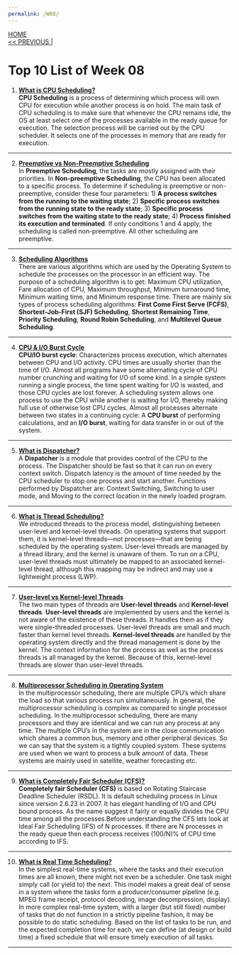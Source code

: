 ```yaml
---
permalink: /W08/
---
```

[HOME](../)<br>
[<< PREVIOUS |](../W07/)<br>

# Top 10 List of Week 08

1. **[What is CPU Scheduling?](https://www.guru99.com/cpu-scheduling-algorithms.html)** <br>
**CPU Scheduling** is a process of determining which process will own CPU for execution while another process is on hold. The main task of CPU scheduling is to make sure that whenever the CPU remains idle, the OS at least select one of the processes available in the ready queue for execution. The selection process will be carried out by the CPU scheduler. It selects one of the processes in memory that are ready for execution. <br>
* * *

2. **[Preemptive vs Non-Preemptive Scheduling](https://www.geeksforgeeks.org/preemptive-and-non-preemptive-scheduling/)** <br>
In **Preemptive Scheduling**, the tasks are mostly assigned with their priorities. In **Non-preemptive Scheduling**, the CPU has been allocated to a specific process. To determine if scheduling is preemptive or non-preemptive, consider these four parameters: 1) **A process switches from the running to the waiting state**; 2) **Specific process switches from the running state to the ready state**; 3) **Specific process switches from the waiting state to the ready state**; 4) **Process finished its execution and terminated**. If only conditions 1 and 4 apply, the scheduling is called non-preemptive. All other scheduling are preemptive.<br>
* * *

3. **[Scheduling Algorithms](https://www.javatpoint.com/os-scheduling-algorithms)** <br>
There are various algorithms which are used by the Operating System to schedule the processes on the processor in an efficient way. The purpose of a scheduling algorithm is to get: Maximum CPU utilization, Fare allocation of CPU, Maximum throughput, Minimum turnaround time, Minimum waiting time, and Minimum response time. There are mainly six types of process scheduling algorithms: **First Come First Serve (FCFS)**, **Shortest-Job-First (SJF) Scheduling**, **Shortest Remaining Time**, **Priority Scheduling**, **Round Robin Scheduling**, and **Multilevel Queue Scheduling**. <br>
* * *

4. **[CPU & I/O Burst Cycle](https://www.cs.uic.edu/~jbell/CourseNotes/OperatingSystems/6_CPU_Scheduling.html)** <br>
**CPU/IO burst cycle**: Characterizes process execution, which alternates between CPU and I/O activity. CPU times are usually shorter than the time of I/O. Almost all programs have some alternating cycle of CPU number crunching and waiting for I/O of some kind. In a simple system running a single process, the time spent waiting for I/O is wasted, and those CPU cycles are lost forever. A scheduling system allows one process to use the CPU while another is waiting for I/O, thereby making full use of otherwise lost CPU cycles. Almost all processes alternate between two states in a continuing cycle: A **CPU burst** of performing calculations, and an **I/O burst**, waiting for data transfer in or out of the system. <br>
* * *

5. **[What is Dispatcher?]()** <br>
A **Dispatcher** is a module that provides control of the CPU to the process. The Dispatcher should be fast so that it can run on every context switch. Dispatch latency is the amount of time needed by the CPU scheduler to stop one process and start another. Functions performed by Dispatcher are: Context Switching, Switching to user mode, and Moving to the correct location in the newly loaded program. <br>
* * *

6. **[What is Thread Scheduling?](https://www.geeksforgeeks.org/thread-scheduling/)** <br>
We introduced threads to the process model, distinguishing between user-level and kernel-level threads. On operating systems that support them, it is kernel-level threads—not processes—that are being scheduled by the operating system. User-level threads are managed by a thread library, and the kernel is unaware of them. To run on a CPU, user-level threads must ultimately be mapped to an associated kernel-level thread, although this mapping may be indirect and may use a lightweight process (LWP). <br>
* * *

7. **[User-level vs Kernel-level Threads](https://www.tutorialspoint.com/user-level-threads-and-kernel-level-threads#:~:text=Kernel%2Dlevel%20threads%20are%20handled,slower%20than%20user%2Dlevel%20threads.)** <br>
The two main types of threads are **User-level threads** and **Kernel-level threads**. **User-level threads** are implemented by users and the kernel is not aware of the existence of these threads. It handles them as if they were single-threaded processes. User-level threads are small and much faster than kernel level threads. **Kernel-level threads** are handled by the operating system directly and the thread management is done by the kernel. The context information for the process as well as the process threads is all managed by the kernel. Because of this, kernel-level threads are slower than user-level threads. <br>
* * *

8. **[Multiprocessor Scheduling in Operating System](https://www.includehelp.com/operating-systems/multiprocessor-scheduling-in-operating-system.aspx#:~:text=In%20the%20multiprocessor%20scheduling%2C%20there%20are%20many%20processors%20and%20they,is%20a%20tightly%20coupled%20system.)** <br>
In the multiprocessor scheduling, there are multiple CPU’s which share the load so that various process run simultaneously. In general, the multiprocessor scheduling is complex as compared to single processor scheduling. In the multiprocessor scheduling, there are many processors and they are identical and we can run any process at any time. The multiple CPU’s in the system are in the close communication which shares a common bus, memory and other peripheral devices. So we can say that the system is a tightly coupled system. These systems are used when we want to process a bulk amount of data. These systems are mainly used in satellite, weather forecasting etc. <br>
* * *

9. **[What is Completely Fair Scheduler (CFS)?](https://www.geeksforgeeks.org/completely-fair-scheduler-cfs-and-brain-fuck-scheduler-bfs/)** <br>
**Completely fair Scheduler (CFS)** is based on Rotating Staircase Deadline Scheduler (RSDL). It is default scheduling process in Linux since version 2.6.23 in 2007. It has elegant handling of I/O and CPU bound process. As the name suggest it fairly or equally divides the CPU time among all the processes.Before understanding the CFS lets look at Ideal Fair Scheduling (IFS) of N processes. If there are N processes in the ready queue then each process receives (100/N)% of CPU time according to IFS. <br>
* * *

10. **[What is Real Time Scheduling?](http://web.cs.ucla.edu/classes/spring16/cs111/supp/realtime.html)** <br>
In the simplest real-time systems, where the tasks and their execution times are all known, there might not even be a scheduler. One task might simply call (or yield to) the next. This model makes a great deal of sense in a system where the tasks form a producer/consumer pipeline (e.g. MPEG frame receipt, protocol decoding, image decompression, display). In more complex real-time system, with a larger (but still fixed) number of tasks that do not function in a strictly pipeline fashion, it may be possible to do static scheduling. Based on the list of tasks to be run, and the expected completion time for each, we can define (at design or build time) a fixed schedule that will ensure timely execution of all tasks. <br>
* * *
